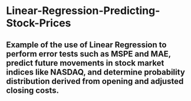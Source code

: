 # Linear-Regression-Predicting-Stock-Prices
## Example of the use of Linear Regression to perform error tests such as MSPE and MAE, predict future movements in stock market indices like NASDAQ, and determine probability distribution derived from opening and adjusted closing costs.

